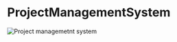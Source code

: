 # ProjectManagementSystem

![Project managemetnt system](https://user-images.githubusercontent.com/51627564/236916081-2d0aac4b-b9ba-4afb-8eec-25c5102e1a52.png)
